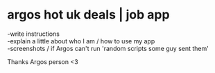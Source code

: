 # argos hot uk deals | job app

-write instructions  
-explain a little about who I am / how to use my app  
-screenshots / if Argos can't run 'random scripts some guy sent them'  

Thanks Argos person <3

